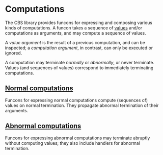 Computations
============

The CBS library provides funcons for expressing and composing various kinds of
computations.
A funcon takes a sequence of [values] and/or computations as arguments, and may compute a sequence of values.

A *value argument* is the result of a previous computation, and can be inspected; a *computation argument*, in contrast, can only be executed or ignored.

A computation may terminate *normally* or *abnormally*, or never terminate. 
Values (and sequences of values) correspond to immediately terminating computations.

[Normal computations]
--------------------

Funcons for expressing normal computations compute (sequences of) values on normal termination.
They propagate abnormal termination of their arguments.

[Abnormal computations]
----------------------

Funcons for expressing abnormal computations may terminate abruptly without computing values; they also include handlers for abnormal termination.


[Normal computations]:   Normal
[Abnormal computations]: Abnormal

[Values]:                ../Values
